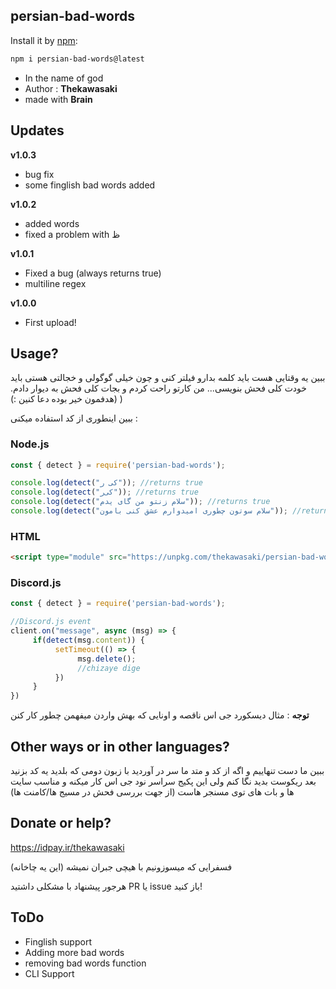 ## persian-bad-words

Install it by [npm](https://www.npmjs.com/package/persian-bad-words):
```bash
npm i persian-bad-words@latest
```
- In the name of god
- Author : **Thekawasaki**
- made with **Brain**

## Updates

**v1.0.3**
- bug fix
- some finglish bad words added

**v1.0.2**
- added words
- fixed a problem with ظ

**v1.0.1**
- Fixed a bug (always returns true)
- multiline regex

**v1.0.0**
- First upload!

## Usage?

ببین یه وقتایی هست باید کلمه بدارو فیلتر کنی و چون خیلی گوگولی و خجالتی هستی باید خودت کلی فحش بنویسی...
من کارتو راحت کردم و بجات کلی فحش به دیوار دادم. (هدفمون خیر بوده دعا کنین :) )

ببین اینطوری از کد استفاده میکنی : 

### Node.js

```js
const { detect } = require('persian-bad-words');

console.log(detect("کی ر")); //returns true
console.log(detect("کی‌ر")); //returns true
console.log(detect("سلام زنتو من گای یدم")); //returns true
console.log(detect("سلام سوتون چطوری امیدوارم عشق کنی بامون")); //returns false
```

### HTML

```html
<script type="module" src="https://unpkg.com/thekawasaki/persian-bad-words"></script>
```

### Discord.js

```js
const { detect } = require('persian-bad-words'); 

//Discord.js event
client.on("message", async (msg) => {
     if(detect(msg.content)) {
          setTimeout(() => {
               msg.delete();
               //chizaye dige
          })
     }
}) 
```

**توجه** : مثال دیسکورد جی اس ناقصه و اونایی که بهش واردن میفهمن چطور کار کنن

## Other ways or in other languages?

ببین ما دست تنهاییم و اگه از کد و متد ما سر در آوردید با زبون دومی که بلدید یه کد بزنید بعد ریکوست بدید نگا کنم ولی این پکیج سراسر نود جی اس کار میکنه و مناسب سایت ها و بات های توی مسنجر هاست (از جهت بررسی فحش در مسیج ها/کامنت ها)



## Donate or help?

https://idpay.ir/thekawasaki

فسفرایی که میسوزونیم با هیچی جبران نمیشه (این یه چاخانه)

هرجور پیشنهاد با مشکلی داشتید PR یا issue باز کنید!

## ToDo

* Finglish support
* Adding more bad words
* removing bad words function
* CLI Support
